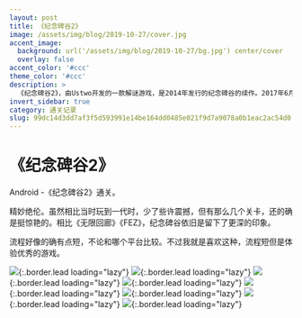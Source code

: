 ```yaml
---
layout: post
title: 《纪念碑谷2》
image: /assets/img/blog/2019-10-27/cover.jpg
accent_image: 
  background: url('/assets/img/blog/2019-10-27/bg.jpg') center/cover
  overlay: false
accent_color: '#ccc'
theme_color: '#ccc'
description: >
  《纪念碑谷2》，由Ustwo开发的一款解谜游戏，是2014年发行的纪念碑谷的续作。2017年6月5日在iOS平台发布。在2017年11月6日上架Google Play。
invert_sidebar: true
category: 通关记录
slug: 99dc14d3dd7af3f5d593991e14be164dd0485e021f9d7a9078a0b1eac2ac54d0
---
```


# 《纪念碑谷2》

Android -《纪念碑谷2》通关。

精妙绝伦。虽然相比当时玩到一代时，少了些许震撼，但有那么几个关卡，还的确是挺惊艳的。相比《无限回廊》《FEZ》，纪念碑谷依旧是留下了更深的印象。

流程好像的确有点短，不论和哪个平台比较。不过我就是喜欢这种，流程短但是体验优秀的游戏。 

![](/assets/img/blog/2019-10-27/1.jpg){:.border.lead loading="lazy"}
![](/assets/img/blog/2019-10-27/2.jpg){:.border.lead loading="lazy"}
![](/assets/img/blog/2019-10-27/3.jpg){:.border.lead loading="lazy"}
![](/assets/img/blog/2019-10-27/4.jpg){:.border.lead loading="lazy"}
![](/assets/img/blog/2019-10-27/5.jpg){:.border.lead loading="lazy"}
![](/assets/img/blog/2019-10-27/6.jpg){:.border.lead loading="lazy"}
![](/assets/img/blog/2019-10-27/7.jpg){:.border.lead loading="lazy"}
![](/assets/img/blog/2019-10-27/8.jpg){:.border.lead loading="lazy"}

